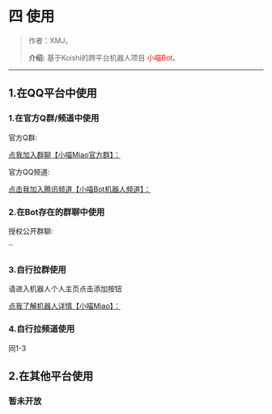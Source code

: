 

# 四 使用

> 作者：XMJ。
>
> **介绍:** 基于Koishi的跨平台机器人项目 <font color=red>小喵Bot</font>。

---

## 1.在QQ平台中使用

### 1.在官方Q群/频道中使用

官方Q群:

[点我加入群聊【小喵Miao官方群】：](http://qm.qq.com/cgi-bin/qm/qr?_wv=1027&k=bEpy_tg8AUPbMoBfiPifeqi0XjEaa42s&authKey=BELVN9CWpRWHdKIzNxv2XJvWuODCQmlrVZXFlmVIms4c7vWPQbBhuI48FC2D%2BTxQ&noverify=0&group_code=484153752)

官方QQ频道:

[点击我加入腾讯频道【小喵Bot机器人频道】：](https://pd.qq.com/s/f9m8rlx2k)

### 2.在Bot存在的群聊中使用

授权公开群聊:

``


### 3.自行拉群使用

请进入机器人个人主页点击添加按钮

[点我了解机器人详情【小喵Miao】：](https://bot.q.qq.com/s/9o2h4re3q?id=102074996)


### 4.自行拉频道使用

同1-3

## 2.在其他平台使用

### 暂未开放
